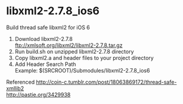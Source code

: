 libxml2-2.7.8_ios6
==================

Build thread safe libxml2 for iOS 6

1) Download libxml2-2.7.8<br/>
   ftp://xmlsoft.org/libxml2/libxml2-2.7.8.tar.gz<br/>
2) Run build.sh on unzipped libxml2-2.7.8 directory<br/>
3) Copy libxml2.a and header files to your project directory<br/>
4) Add Header Search Path<br/>
   Example: $(SRCROOT)/Submodules/libxml2-2.7.8_ios6<br/>


Referenced
http://coin-c.tumblr.com/post/18063869172/thread-safe-xmllib2<br/>
http://pastie.org/3429938<br/>

